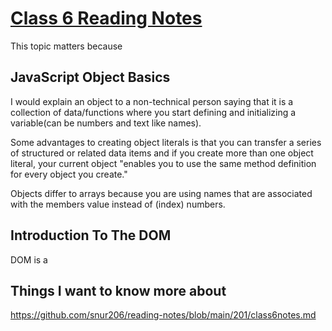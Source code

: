 # [Class 6 Reading Notes](https://github.com/snur206/reading-notes/blob/main/201/class6notes.md)

This topic matters because

## JavaScript Object Basics

I would explain an object to a non-technical person saying that it is a collection of data/functions where you start defining and initializing a variable(can be numbers and text like names).

Some advantages to creating object literals is that you can transfer a series of structured or related data items and if you create more than one object literal, your current object "enables you to use the same method definition for every object you create."

Objects differ to arrays because you are using names that are associated with the members value instead of (index) numbers.







## Introduction To The DOM

DOM is a 




## Things I want to know more about




https://github.com/snur206/reading-notes/blob/main/201/class6notes.md
